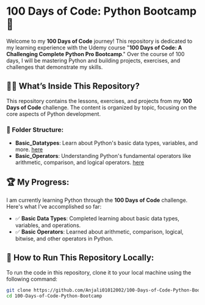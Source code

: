 # 100 Days of Code: Python Bootcamp 🚀

Welcome to my **100 Days of Code** journey! This repository is dedicated to my learning experience with the Udemy course "**100 Days of Code: A Challenging Complete Python Pro Bootcamp**." Over the course of 100 days, I will be mastering Python and building projects, exercises, and challenges that demonstrate my skills.

## 🧑‍💻 What’s Inside This Repository?
This repository contains the lessons, exercises, and projects from my **100 Days of Code** challenge. The content is organized by topic, focusing on the core aspects of Python development.

### 📂 Folder Structure:
- **Basic_Datatypes**: Learn about Python's basic data types, variables, and more. [here](./Basic_Datatypes)  
- **Basic_Operators**: Understanding Python's fundamental operators like arithmetic, comparison, and logical operators. [here](./Operators)  

## 🏆 My Progress:
I am currently learning Python through the **100 Days of Code** challenge. Here's what I've accomplished so far:  
- ✅ **Basic Data Types**: Completed learning about basic data types, variables, and operations.  
- ✅ **Basic Operators**: Learned about arithmetic, comparison, logical, bitwise, and other operators in Python.  


## 🔧 How to Run This Repository Locally:
To run the code in this repository, clone it to your local machine using the following command:
```bash
git clone https://github.com/Anjali01012002/100-Days-of-Code-Python-Bootcamp.git
cd 100-Days-of-Code-Python-Bootcamp
